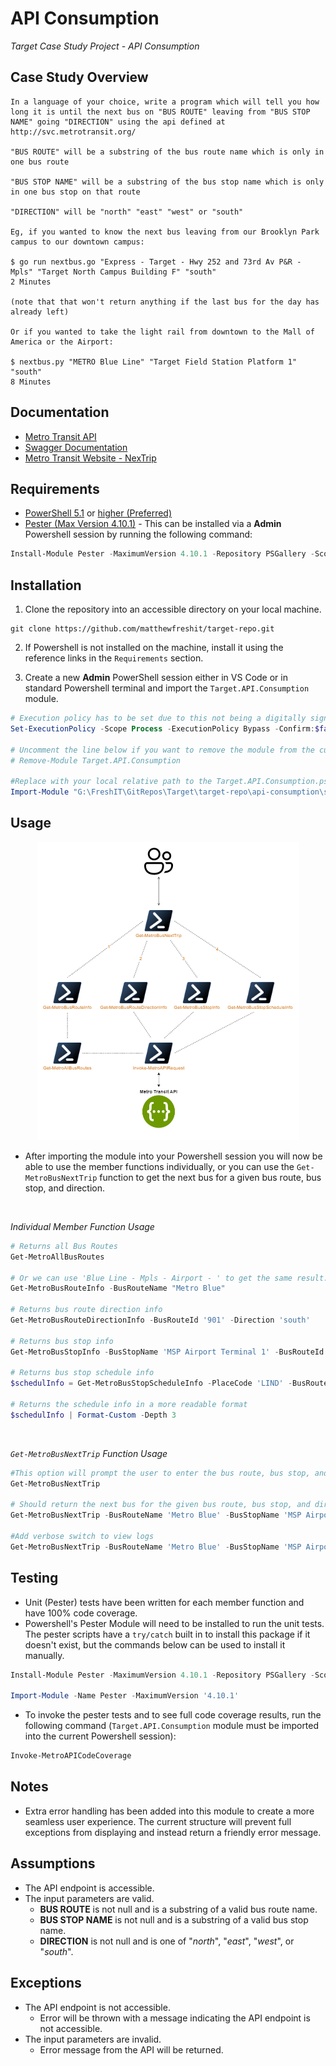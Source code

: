 # API Consumption

*Target Case Study Project - API Consumption*
<br>

## Case Study Overview

```
In a language of your choice, write a program which will tell you how long it is until the next bus on "BUS ROUTE" leaving from "BUS STOP NAME" going "DIRECTION" using the api defined at http://svc.metrotransit.org/ 

"BUS ROUTE" will be a substring of the bus route name which is only in one bus route 

"BUS STOP NAME" will be a substring of the bus stop name which is only in one bus stop on that route

"DIRECTION" will be "north" "east" "west" or "south"

Eg, if you wanted to know the next bus leaving from our Brooklyn Park campus to our downtown campus:

$ go run nextbus.go "Express - Target - Hwy 252 and 73rd Av P&R - Mpls" "Target North Campus Building F" "south"
2 Minutes

(note that that won't return anything if the last bus for the day has already left)

Or if you wanted to take the light rail from downtown to the Mall of America or the Airport:

$ nextbus.py "METRO Blue Line" "Target Field Station Platform 1" "south"
8 Minutes
```

## Documentation
- [Metro Transit API](http://svc.metrotransit.org/)
- [Swagger Documentation](https://svc.metrotransit.org/swagger/index.html)
- [Metro Transit Website - NexTrip](https://www.metrotransit.org/nextrip)

## Requirements
- [PowerShell 5.1](https://www.microsoft.com/en-us/download/details.aspx?id=54616) or [higher (Preferred)](https://github.com/PowerShell/PowerShell/releases/tag/v7.2.5)
- [Pester (Max Version 4.10.1)](https://github.com/pester/Pester/releases/tag/4.10.1) - This can be installed via a **Admin** Powershell session by running the following command:
```powershell
Install-Module Pester -MaximumVersion 4.10.1 -Repository PSGallery -Scope CurrentUser -Force
```

## Installation
1. Clone the repository into an accessible directory on your local machine.
```
git clone https://github.com/matthewfreshit/target-repo.git
```
2. If Powershell is not installed on the machine, install it using the reference links in the `Requirements` section.

3. Create a new **Admin** PowerShell session either in VS Code or in standard Powershell terminal and import the `Target.API.Consumption` module.
```powershell
# Execution policy has to be set due to this not being a digitally signed module.
Set-ExecutionPolicy -Scope Process -ExecutionPolicy Bypass -Confirm:$false -Force

# Uncomment the line below if you want to remove the module from the current powershell session.
# Remove-Module Target.API.Consumption

#Replace with your local relative path to the Target.API.Consumption.psm1 file
Import-Module "G:\FreshIT\GitRepos\Target\target-repo\api-consumption\src\Target.API.Consumption.psm1" 
```

## Usage
<p align="center">
  <img src="images/Target_API_Consumption.png" />
</p>

- After importing the module into your Powershell session you will now be able to use the member functions individually, or you can use the `Get-MetroBusNextTrip` function to get the next bus for a given bus route, bus stop, and direction.

<br>

*Individual Member Function Usage*

```powershell
# Returns all Bus Routes
Get-MetroAllBusRoutes

# Or we can use 'Blue Line - Mpls - Airport - ' to get the same result. This will return info about the Metro Blue Line route.
Get-MetroBusRouteInfo -BusRouteName "Metro Blue"

# Returns bus route direction info
Get-MetroBusRouteDirectionInfo -BusRouteId '901' -Direction 'south'

# Returns bus stop info
Get-MetroBusStopInfo -BusStopName 'MSP Airport Terminal 1' -BusRouteId '901' -DirectionId '0'

# Returns bus stop schedule info
$schedulInfo = Get-MetroBusStopScheduleInfo -PlaceCode 'LIND' -BusRouteId '901' -DirectionId '0'

# Returns the schedule info in a more readable format
$schedulInfo | Format-Custom -Depth 3
```
<br>

*`Get-MetroBusNextTrip` Function Usage*

```powershell
#This option will prompt the user to enter the bus route, bus stop, and direction.
Get-MetroBusNextTrip

# Should return the next bus for the given bus route, bus stop, and direction if it is available. It will also show any alerts for the bus route and bus stop if they exist.
Get-MetroBusNextTrip -BusRouteName 'Metro Blue' -BusStopName 'MSP Airport Terminal 1' -Direction 'South'

#Add verbose switch to view logs
Get-MetroBusNextTrip -BusRouteName 'Metro Blue' -BusStopName 'MSP Airport Terminal 1' -Direction 'South' -Verbose
```

## Testing
- Unit (Pester) tests have been written for each member function and have 100% code coverage.
- Powershell's Pester Module will need to be installed to run the unit tests. The pester scripts have a `try/catch` built in to install this package if it doesn't exist, but the commands below can be used to install it manually.
```powershell
Install-Module Pester -MaximumVersion 4.10.1 -Repository PSGallery -Scope CurrentUser -Force

Import-Module -Name Pester -MaximumVersion '4.10.1'
```
- To invoke the pester tests and to see full code coverage results, run the following command (`Target.API.Consumption` module must be imported into the current Powershell session):
```powershell
Invoke-MetroAPICodeCoverage
```
## Notes
- Extra error handling has been added into this module to create a more seamless user experience. The current structure will prevent full exceptions from displaying and instead return a friendly error message.

## Assumptions
- The API endpoint is accessible.
- The input parameters are valid.
    - **BUS ROUTE** is not null and is a substring of a valid bus route name.
    - **BUS STOP NAME** is not null and is a substring of a valid bus stop name.
    - **DIRECTION** is not null and is one of "*north*", "*east*", "*west*", or "*south*".

## Exceptions
 - The API endpoint is not accessible.
     - Error will be thrown with a message indicating the API endpoint is not accessible.
- The input parameters are invalid.
    - Error message from the API will be returned.
